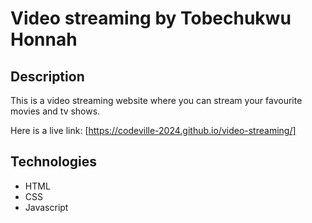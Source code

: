 # Video streaming by Tobechukwu Honnah

## Description

This is a video streaming website where you can stream your favourite movies and tv shows.

Here is a live link: [https://codeville-2024.github.io/video-streaming/]

## Technologies
* HTML
* CSS
* Javascript
